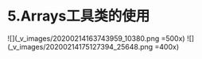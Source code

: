 # 5.Arrays工具类的使用
![](_v_images/20200214163743959_10380.png =500x)
![](_v_images/20200214175127394_25648.png =400x)